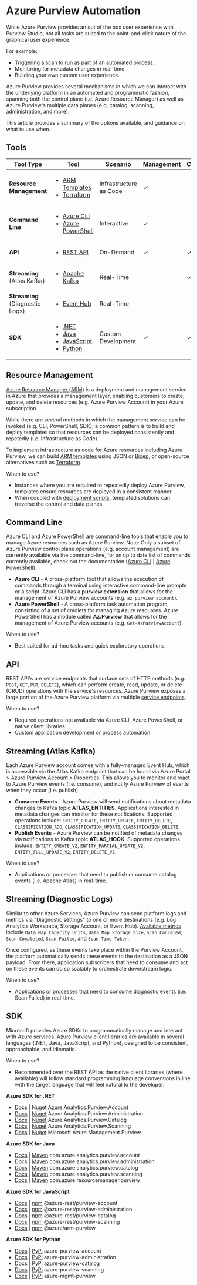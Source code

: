 # Azure Purview Automation

While Azure Purview provides an out of the box user experience with Purview Studio, not all tasks are suited to the point-and-click nature of the graphical user experience. 

For example:
* Triggering a scan to run as part of an automated process.
* Monitoring for metadata changes in real-time.
* Building your own custom user experience.

 Azure Purview provides several mechanisms in which we can interact with the underlying platform in an automated and programmatic fashion, spanning both the control plane (i.e. Azure Resource Manager) as well as Azure Purview's multiple data planes (e.g. catalog, scanning, administration, and more).

This article provides a summary of the options available, and guidance on what to use when.

## Tools

| Tool Type | Tool | Scenario | Management | Catalog | Scanning |
| --- | --- | --- | --- | --- | --- |
**Resource Management** | <ul><li><a href="https://docs.microsoft.com/en-us/azure/templates/" target="_blank">ARM Templates</a></li><li><a href="https://registry.terraform.io/providers/hashicorp/azurerm/latest/docs/resources/purview_account" target="_blank">Terraform</a></li></ul> | Infrastructure as Code | ✓ | | |
**Command Line** | <ul><li><a href="https://docs.microsoft.com/en-us/cli/azure/purview?view=azure-cli-latest" target="_blank">Azure CLI</a></li><li><a href="https://docs.microsoft.com/en-us/powershell/module/az.purview/?view=azps-6.6.0" target="_blank">Azure PowerShell</a></li></ul> | Interactive | ✓ | | |
**API** | <ul><li><a href="https://docs.microsoft.com/en-us/rest/api/purview/" target="_blank">REST API</a></li></ul> | On-Demand | ✓ | ✓ | ✓ |
**Streaming** (Atlas Kafka) | <ul><li><a href="https://docs.microsoft.com/en-us/azure/purview/manage-kafka-dotnet" target="_blank">Apache Kafka</a></li></ul> | Real-Time | | ✓ | |
**Streaming** (Diagnostic Logs) | <ul><li><a href="https://docs.microsoft.com/en-us/azure/azure-monitor/essentials/diagnostic-settings?tabs=CMD#destinations" target="_blank">Event Hub</a></li></ul> | Real-Time | | | ✓ |
**SDK** | <ul><li><a href="https://docs.microsoft.com/en-us/dotnet/api/overview/azure/?view=azure-dotnet-preview" target="_blank">.NET</a></li><li><a href="https://docs.microsoft.com/en-us/java/api/overview/azure/?view=azure-java-preview" target="_blank">Java</a></li><li><a href="https://docs.microsoft.com/en-us/javascript/api/overview/azure/?view=azure-node-preview" target="_blank">JavaScript</a></li><li><a href="https://docs.microsoft.com/en-us/python/api/overview/azure/?view=azure-python-preview" target="_blank">Python</a></li></ul> | Custom Development | ✓ | ✓ | ✓ |

## Resource Management
[Azure Resource Manager (ARM)](https://docs.microsoft.com/en-us/azure/azure-resource-manager/management/overview) is a deployment and management service in Azure that provides a management layer, enabling customers to create, update, and delete resources (e.g. Azure Purview Account) in your Azure subscription.

While there are several methods in which the management service can be invoked (e.g. CLI, PowerShell, SDK), a common pattern is to build and deploy templates so that resources can be deployed consistently and repetedly (i.e. Infrastructure as Code).

To implement infrastructure as code for Azure resources including Azure Purview, we can build [ARM templates](https://docs.microsoft.com/en-us/azure/azure-resource-manager/templates/overview) using JSON or [Bicep](https://docs.microsoft.com/en-us/azure/azure-resource-manager/bicep/overview), or open-source alternatives such as [Terraform](https://docs.microsoft.com/en-us/azure/developer/terraform/overview). 

When to use?
* Instances where you are required to repeatedly deploy Azure Purview, templates ensure resources are deployed in a consistent manner.
* When coupled with [deployment scripts](https://docs.microsoft.com/en-us/azure/azure-resource-manager/templates/deployment-script-template), templated solutions can traverse the control and data planes.

## Command Line
Azure CLI and Azure PowerShell are command-line tools that enable you to manage Azure resources such as Azure Purview. Note: Only a subset of Azure Purview control plane operations (e.g. account management) are currently available via the command-line, for an up to date list of commands currently available, check out the documentation ([Azure CLI](https://docs.microsoft.com/en-us/cli/azure/purview?view=azure-cli-latest) | [Azure PowerShell](https://docs.microsoft.com/en-us/powershell/module/az.purview/?view=azps-6.6.0)).

* **Azure CLI** - A cross-platform tool that allows the execution of commands through a terminal using interactive command-line prompts or a script. Azure CLI has a **purview extension** that allows for the management of Azure Purview accounts (e.g. `az purview account`).
* **Azure PowerShell** - A cross-platform task automation program, consisting of a set of cmdlets for managing Azure resources. Azure PowerShell has a module called **Az.Purview** that allows for the management of Azure Purview accounts  (e.g. `Get-AzPurviewAccount`).

When to use?
* Best suited for ad-hoc tasks and quick exploratory operations.

## API
REST API's are service endpoints that surface sets of HTTP methods (e.g. `POST`, `GET`, `PUT`, `DELETE`), which can perform create, read, update, or delete (CRUD) operations with the service's resources. Azure Purview exposes a large portion of the Azure Purview platform via multiple [service endpoints](https://docs.microsoft.com/en-us/rest/api/purview/).

When to use?
* Required operations not available via Azure CLI, Azure PowerShell, or native client libraries.
* Custom application development or process automation.

## Streaming (Atlas Kafka)
Each Azure Purview account comes with a fully-managed Event Hub, which is accessible via the Atlas Kafka endpoint that can be found via Azure Portal > Azure Purview Account > Properties. This allows you to monitor and react to Azure Purview events (i.e. consume), and notify Azure Purview of events when they occur (i.e. publish).
* **Consume Events** - Azure Purview will send notifications about metadata changes to Kafka topic **ATLAS_ENTITIES**. Applications interested in metadata changes can monitor for these notifications. Supported operations include: `ENTITY_CREATE`, `ENTITY_UPDATE`, `ENTITY_DELETE`, `CLASSIFICATION_ADD`, `CLASSIFICATION_UPDATE`, `CLASSIFICATION_DELETE`.
* **Publish Events** - Azure Purview can be notified of metadata changes via notifications to Kafka topic **ATLAS_HOOK**. Supported operations include: `ENTITY_CREATE_V2`, `ENTITY_PARTIAL_UPDATE_V2`, `ENTITY_FULL_UPDATE_V2`, `ENTITY_DELETE_V2`.

When to use?
* Applications or processes that need to publish or consume catalog events (i.e. Apache Atlas) in real-time.

## Streaming (Diagnostic Logs)
Similar to other Azure Services, Azure Purview can send platform logs and metrics via "Diagnostic settings" to one or more destinations (e.g. Log Analytics Workspace, Storage Account, or Event Hub). [Available metrics](https://docs.microsoft.com/en-us/azure/purview/how-to-monitor-with-azure-monitor#available-metrics) include `Data Map Capacity Units`, `Data Map Storage Size`, `Scan Canceled`, `Scan Completed`, `Scan Failed`, and `Scan Time Taken`.

Once configured, as these events take place within the Purview Account, the platform automatically sends these events to the destination as a JSON payload. From there, application subscribers that need to consume and act on these events can do so scalably to orchestrate downstream logic.

When to use?
* Applications or processes that need to consume diagnostic events (i.e. Scan Failed) in real-time.

## SDK
Microsoft provides Azure SDKs to programmatically manage and interact with Azure services. Azure Purview client libraries are available in several languages (.NET, Java, JavaScript, and Python), designed to be consistent, approachable, and idiomatic.

When to use?
* Recommended over the REST API as the native client libraries (where available) will follow standard programming language conventions in line with the target language that will feel natural to the developer.

**Azure SDK for .NET**
* [Docs](https://docs.microsoft.com/en-us/dotnet/api/azure.analytics.purview.account?view=azure-dotnet-preview) | [Nuget](https://www.nuget.org/packages/Azure.Analytics.Purview.Account/1.0.0-beta.1) Azure.Analytics.Purview.Account
* [Docs](https://docs.microsoft.com/en-us/dotnet/api/azure.analytics.purview.administration?view=azure-dotnet-preview) | [Nuget](https://www.nuget.org/packages/Azure.Analytics.Purview.Administration/1.0.0-beta.1) Azure.Analytics.Purview.Administration
* [Docs](https://docs.microsoft.com/en-us/dotnet/api/azure.analytics.purview.catalog?view=azure-dotnet-preview) | [Nuget](https://www.nuget.org/packages/Azure.Analytics.Purview.Catalog/1.0.0-beta.2) Azure.Analytics.Purview.Catalog
* [Docs](https://docs.microsoft.com/en-us/dotnet/api/azure.analytics.purview.scanning?view=azure-dotnet-preview) | [Nuget](https://www.nuget.org/packages/Azure.Analytics.Purview.Scanning/1.0.0-beta.2) Azure.Analytics.Purview.Scanning
* [Docs](https://docs.microsoft.com/en-us/dotnet/api/microsoft.azure.management.purview?view=azure-dotnet-preview) | [Nuget](https://www.nuget.org/packages/Microsoft.Azure.Management.Purview/) Microsoft.Azure.Management.Purview

**Azure SDK for Java**
* [Docs](https://docs.microsoft.com/en-us/java/api/com.azure.analytics.purview.account?view=azure-java-preview) | [Maven](https://search.maven.org/artifact/com.azure/azure-analytics-purview-account/1.0.0-beta.1/jar) com.azure.analytics.purview.account
* Docs | [Maven](https://search.maven.org/artifact/com.azure/azure-analytics-purview-administration/1.0.0-beta.1/jar) com.azure.analytics.purview.administration
* [Docs](https://docs.microsoft.com/en-us/java/api/com.azure.analytics.purview.catalog?view=azure-java-preview) | [Maven](https://search.maven.org/artifact/com.azure/azure-analytics-purview-catalog/1.0.0-beta.2/jar) com.azure.analytics.purview.catalog
* [Docs](https://docs.microsoft.com/en-us/java/api/com.azure.analytics.purview.scanning?view=azure-java-preview) | [Maven](https://search.maven.org/artifact/com.azure/azure-analytics-purview-scanning/1.0.0-beta.2/jar) com.azure.analytics.purview.scanning
* [Docs](https://docs.microsoft.com/en-us/java/api/com.azure.resourcemanager.purview?view=azure-java-preview) | [Maven](https://search.maven.org/artifact/com.azure.resourcemanager/azure-resourcemanager-purview/1.0.0-beta.1/jar) com.azure.resourcemanager.purview

**Azure SDK for JavaScript**
* [Docs](https://docs.microsoft.com/en-us/javascript/api/overview/azure/purview-account-rest-readme?view=azure-node-preview) | [npm](https://www.npmjs.com/package/@azure-rest/purview-account) @azure-rest/purview-account
* [Docs](https://docs.microsoft.com/en-us/javascript/api/overview/azure/purview-administration-rest-readme?view=azure-node-preview) | [npm](https://www.npmjs.com/package/@azure-rest/purview-administration) @azure-rest/purview-administration
* [Docs](https://docs.microsoft.com/en-us/javascript/api/overview/azure/purview-catalog-rest-readme?view=azure-node-preview) | [npm](https://www.npmjs.com/package/@azure-rest/purview-catalog) @azure-rest/purview-catalog
* [Docs](https://docs.microsoft.com/en-us/javascript/api/overview/azure/purview-scanning-rest-readme?view=azure-node-preview) | [npm](https://www.npmjs.com/package/@azure-rest/purview-scanning) @azure-rest/purview-scanning
* [Docs](https://docs.microsoft.com/en-us/javascript/api/@azure/arm-purview/?view=azure-node-preview) | [npm](https://www.npmjs.com/package/@azure/arm-purview) @azure/arm-purview

**Azure SDK for Python**
* [Docs](https://docs.microsoft.com/en-us/python/api/azure-purview-account/?view=azure-python-preview) | [PyPi](https://pypi.org/project/azure-purview-account/) azure-purview-account
* [Docs](https://docs.microsoft.com/en-us/python/api/azure-purview-administration/?view=azure-python-preview) | [PyPi](https://pypi.org/project/azure-purview-administration/) azure-purview-administration
* [Docs](https://docs.microsoft.com/en-us/python/api/azure-purview-catalog/?view=azure-python-preview) | [PyPi](https://pypi.org/project/azure-purview-catalog/) azure-purview-catalog
* [Docs](https://docs.microsoft.com/en-us/python/api/azure-purview-scanning/?view=azure-python-preview) | [PyPi](https://pypi.org/project/azure-purview-scanning/) azure-purview-scanning
* [Docs](https://docs.microsoft.com/en-us/python/api/azure-mgmt-purview/?view=azure-python) | [PyPi](https://pypi.org/project/azure-mgmt-purview/) azure-mgmt-purview


